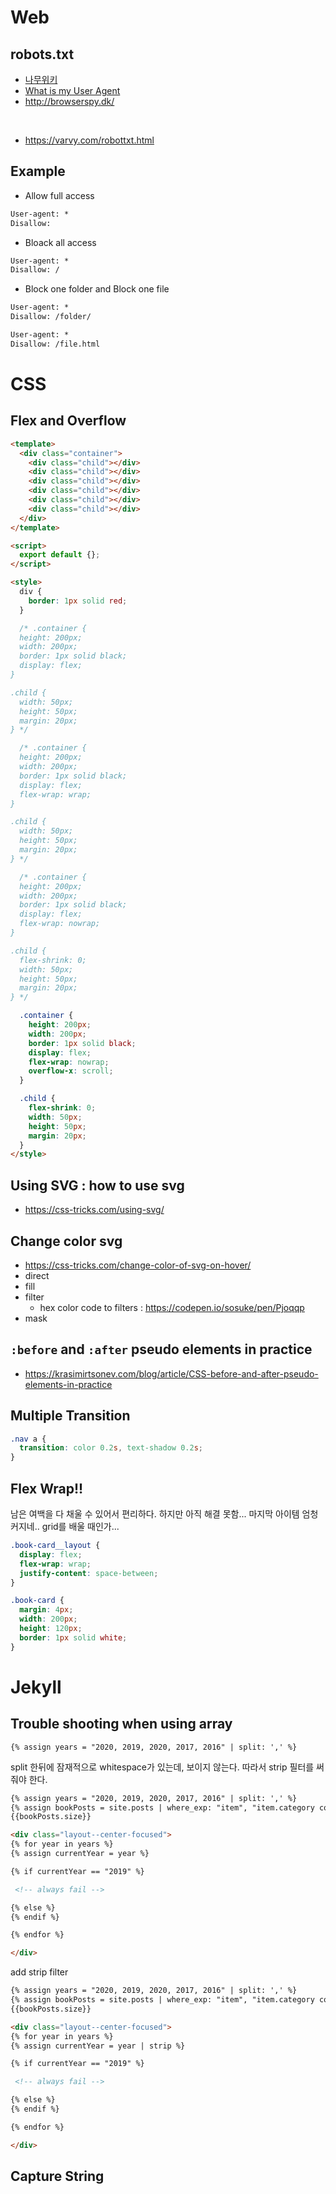 # Web

## robots.txt

- [나무위키](https://namu.wiki/w/%EC%82%AC%EC%9A%A9%EC%9E%90%20%EC%97%90%EC%9D%B4%EC%A0%84%ED%8A%B8)
- [What is my User Agent](https://www.whatismybrowser.com/detect/what-is-my-user-agent)
- http://browserspy.dk/

<br>

- https://varvy.com/robottxt.html

## Example

- Allow full access

```txt
User-agent: *
Disallow:
```

- Bloack all access

```txt
User-agent: *
Disallow: /
```

- Block one folder and Block one file

```txt
User-agent: *
Disallow: /folder/

User-agent: *
Disallow: /file.html
```

# CSS

## Flex and Overflow

```html
<template>
  <div class="container">
    <div class="child"></div>
    <div class="child"></div>
    <div class="child"></div>
    <div class="child"></div>
    <div class="child"></div>
    <div class="child"></div>
  </div>
</template>

<script>
  export default {};
</script>

<style>
  div {
    border: 1px solid red;
  }

  /* .container {
  height: 200px;
  width: 200px;
  border: 1px solid black;
  display: flex;
}

.child {
  width: 50px;
  height: 50px;
  margin: 20px;
} */

  /* .container {
  height: 200px;
  width: 200px;
  border: 1px solid black;
  display: flex;
  flex-wrap: wrap;
}

.child {
  width: 50px;
  height: 50px;
  margin: 20px;
} */

  /* .container {
  height: 200px;
  width: 200px;
  border: 1px solid black;
  display: flex;
  flex-wrap: nowrap;
}

.child {
  flex-shrink: 0;
  width: 50px;
  height: 50px;
  margin: 20px;
} */

  .container {
    height: 200px;
    width: 200px;
    border: 1px solid black;
    display: flex;
    flex-wrap: nowrap;
    overflow-x: scroll;
  }

  .child {
    flex-shrink: 0;
    width: 50px;
    height: 50px;
    margin: 20px;
  }
</style>
```

## Using SVG : how to use svg

- https://css-tricks.com/using-svg/

## Change color svg

- https://css-tricks.com/change-color-of-svg-on-hover/
- direct
- fill
- filter
  - hex color code to filters : https://codepen.io/sosuke/pen/Pjoqqp
- mask

## `:before` and `:after` pseudo elements in practice

- https://krasimirtsonev.com/blog/article/CSS-before-and-after-pseudo-elements-in-practice

## Multiple Transition

```css
.nav a {
  transition: color 0.2s, text-shadow 0.2s;
}
```

## Flex Wrap!!

남은 여백을 다 채울 수 있어서 편리하다. 하지만 아직 해결 못함... 마지막 아이템 엄청 커지네..
grid를 배울 때인가...

```css
.book-card__layout {
  display: flex;
  flex-wrap: wrap;
  justify-content: space-between;
}

.book-card {
  margin: 4px;
  width: 200px;
  height: 120px;
  border: 1px solid white;
}
```

# Jekyll

## Trouble shooting when using array

```liquid
{% assign years = "2020, 2019, 2020, 2017, 2016" | split: ',' %}
```

split 한뒤에 잠재적으로 whitespace가 있는데, 보이지 않는다. 따라서 strip 필터를 써줘야 한다.

```md
{% assign years = "2020, 2019, 2020, 2017, 2016" | split: ',' %}
{% assign bookPosts = site.posts | where_exp: "item", "item.category contains 'sw-book'" %}
{{bookPosts.size}}

<div class="layout--center-focused">
{% for year in years %}
{% assign currentYear = year %}

{% if currentYear == "2019" %}

 <!-- always fail -->

{% else %}
{% endif %}

{% endfor %}

</div>
```

add strip filter

```md
{% assign years = "2020, 2019, 2020, 2017, 2016" | split: ',' %}
{% assign bookPosts = site.posts | where_exp: "item", "item.category contains 'sw-book'" %}
{{bookPosts.size}}

<div class="layout--center-focused">
{% for year in years %}
{% assign currentYear = year | strip %}

{% if currentYear == "2019" %}

 <!-- always fail -->

{% else %}
{% endif %}

{% endfor %}

</div>
```

## Capture String
